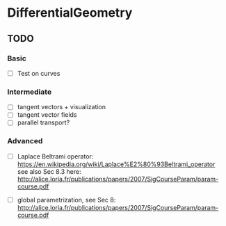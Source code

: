 # DifferentialGeometry

## TODO

### Basic
- [ ] Test on curves

### Intermediate
- [ ] tangent vectors + visualization
- [ ] tangent vector fields
- [ ] parallel transport?

### Advanced
- [ ] Laplace Beltrami operator: https://en.wikipedia.org/wiki/Laplace%E2%80%93Beltrami_operator
see also Sec 8.3 here: http://alice.loria.fr/publications/papers/2007/SigCourseParam/param-course.pdf
- [ ] global parametrization, see Sec 8: http://alice.loria.fr/publications/papers/2007/SigCourseParam/param-course.pdf



